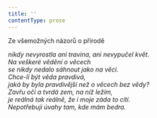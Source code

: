 ```yaml
---
title: ''
contentType: prose
---
```


Ze všemožných názorů o přírodě

_nikdy nevyrostla ani travina, ani nevypučel květ.  
Na veškeré vědění o věcech  
se nikdy nedalo sáhnout jako na věci.  
Chce-li být věda pravdivá,  
jaká by byla pravdivější než o věcech bez vědy?  
Zavřu oči a tvrdá zem, na níž ležím,  
je reálná tak reálně, že i moje záda to cítí.  
Nepotřebuji úvahy tam, kde mám bedra._

